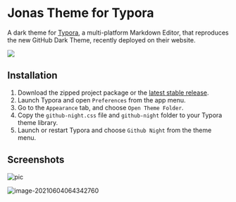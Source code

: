 
# Jonas Theme for Typora

A dark theme for [Typora](https://typora.io), a multi-platform Markdown Editor, that reproduces the new GitHub Dark Theme, recently deployed on their website.

![](https://github.com/Wolfxin/Typora-theme-jonas/blob/main/README.assets/standard.png)

## Installation

1. Download the zipped project package or the [latest stable release](https://github.com/Wolfxin/Typora-theme-jonas).
2. Launch Typora and open `Preferences` from the app menu.
3. Go to the `Appearance` tab, and choose `Open Theme Folder`.
4. Copy the `github-night.css` file and `github-night` folder to your Typora theme library.
5. Launch or restart Typora and choose `Github Night` from the theme menu.

## Screenshots


![pic](https://github.com/Wolfxin/Typora-theme-jonas/blob/main/README.assets/image-20210604064249870.png)

![image-20210604064342760](https://github.com/Wolfxin/Typora-theme-jonas/blob/main/README.assets/image-20210604064342760.png)

